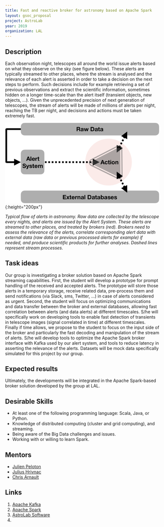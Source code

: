 ```yaml
---
title: Fast and reactive broker for astronomy based on Apache Spark
layout: gsoc_proposal
project: AstroLab
year: 2019
organization: LAL
---
```


## Description

Each observation night, telescopes all around the world issue alerts based on what they observe on the sky (see figure below). These alerts are typically streamed to other places, where the stream is analysed and the relevance of each alert is asserted in order to take a decision on the next steps to perform. Such decisions include for example retrieving a set of previous observations and extract the scientific information, sometimes hidden on a longer time-scale than the alert itself (transient objects, new objects, ...).
Given the unprecedented precision of next generation of telescopes, the stream of alerts will be made of millions of alerts per night, reaching the TB per night, and decisions and actions must be taken extremely fast. 

![broker](/images/system_design.png){:height="200px"} 

_Typical flow of alerts in astronomy. Raw data are collected by the telescope every nights, and alerts are issued by the Alert System. These alerts are streamed to other places, and treated by brokers (red). Brokers need to assess the relevance of the alerts, correlate corresponding alert data with external data (raw data or previous processed alerts for example) if needed, and produce scientific products for further analyses. Dashed lines represent stream processes._

## Task ideas

Our group is investigating a broker solution based on Apache Spark streaming capabilities. First, the student will develop a prototype for prompt handling of the received and accepted alerts. The prototype will store those alerts in a temporary storage, receive related data, pre-process them and send notifications (via Slack, sms, Twitter, ...) in case of alerts considered as urgent. 
Second, the student will focus on optimizing communications and data transfer between the broker and external databases, allowing fast correlation between alerts (and data alerts) at different timescales. S/he will specifically work on developing tools to enable fast detection of transients in telescope images (signal correlated in time) at different timescales. Finally if time allows, we propose to the student to focus on the input side of the broker and particularly the fast decoding and manipulation of the stream of alerts. S/he will develop tools to optimize the Apache Spark broker interface with Kafka used by our alert system, and tools to reduce latency in asserting the relevance of the alerts.
Datasets will be mock data specifically simulated for this project by our group.

## Expected results

Ultimately, the developments will be integrated in the Apache Spark-based broker solution developed by the group at LAL.

## Desirable Skills

* At least one of the following programming language: Scala, Java, or Python.
* Knowledge of distributed computing (cluster and grid computing), and streaming.
* Being aware of the Big Data challenges and issues.
* Working with or willing to learn Spark.

## Mentors

* [Julien Peloton](mailto:peloton@lal.in2p3.fr)
* [Julius Hrivnac](mailto:hrivnac@lal.in2p3.fr)
* [Chris Arnault](mailto:arnault@lal.in2p3.fr)

## Links
1. [Apache Kafka](https://kafka.apache.org/)
2. [Apache Spark](https://spark.apache.org/)
3. [AstroLab Software](https://astrolabsoftware.github.io/)
4. 

